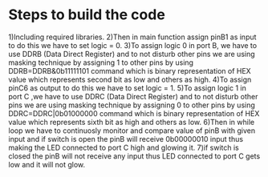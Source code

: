 # Steps to build the code
1)Including required libraries.
2)Then in main function assign pinB1 as input to do this we have to set logic = 0.
3)To assign logic 0 in port B, we have to use DDRB (Data Direct Register) and to not disturb other pins we are using masking technique by assigning 1 to other pins by using DDRB=DDRB&0b11111101 command which is binary representation of HEX value which represents second bit as low and others as high.
4)To assign pinC6 as output to do this we have to set logic = 1.
5)To assign logic 1 in port C ,we have to use DDRC (Data Direct Register) and to not disturb other pins we are using masking technique by assigning 0 to other pins by using DDRC=DDRC|0b01000000 command which is binary representation of HEX value which represents sixth bit as high and others as low.
6)Then in while loop we have to continuosly monitor and compare value of pinB with given input and if switch is open the pinB will receive 0b00000010 input thus making the LED connected to port C high and glowing it.
7)if switch is closed the pinB will not receive any input thus LED connected to port C gets low and it will not glow.

